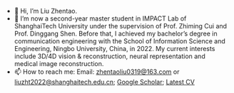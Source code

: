 - 👋 Hi, I’m Liu Zhentao.
- 🌱 I’m now a second-year master student in IMPACT Lab of ShanghaiTech University under the supervision of Prof. Zhiming Cui and Prof. Dinggang Shen. Before that, I achieved my bachelor’s degree in communication engineering with the School of Information Science and Engineering, Ningbo University, China, in 2022. My current interests include 3D/4D vision & reconstruction, neural representation and medical image reconstruction.
- 📫 How to reach me: Email: zhentaoliu0319@163.com or liuzht2022@shanghaitech.edu.cn; [Google Scholar](https://scholar.google.com/citations?hl=zh-TW&view_op=list_works&gmla=AJsN-F5f7fHhh43mjKOIWsN3_ySAydCCCP1vu-2TQHZpm_dJ85SivfuB-1QKzQ60sH4qtCN9v4UQd9Xd5JVOzY2zcFguVjkXkQneTkwV7mEYtBOZbrCuiag&user=q4ZB9psAAAAJ); [Latest CV](./asset/Resume.pdf)

<!---
Zhentao-Liu/Zhentao-Liu is a ✨ special ✨ repository because its `README.md` (this file) appears on your GitHub profile.
You can click the Preview link to take a look at your changes.
--->
